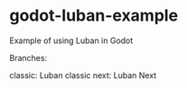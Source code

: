 # godot-luban-example
Example of using Luban in Godot

Branches:

classic: Luban classic
next: Luban Next
